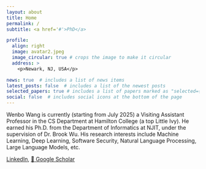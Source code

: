 ```yaml
---
layout: about
title: Home
permalink: /
subtitle: <a href='#'>PhD</a>

profile:
  align: right
  image: avatar2.jpeg
  image_circular: true # crops the image to make it circular
  address: >
    <p>Newark, NJ, USA</p>

news: true  # includes a list of news items
latest_posts: false  # includes a list of the newest posts
selected_papers: true # includes a list of papers marked as "selected={true}"
social: false  # includes social icons at the bottom of the page
---
```


Wenbo Wang is currently (starting from July 2025) a Visiting Assistant Professor in the CS Department at Hamilton College (a top Little Ivy). He earned his Ph.D. from the Department of Informatics at NJIT, under the supervision of Dr. Brook Wu. His research interests include Machine Learning, Deep Learning, Software Security, Natural Language Processing, Large Language Models, etc.

[<i class="fab fa-linkedin"></i> LinkedIn](https://www.linkedin.com/in/wenbo-wang-3461211a7/), [📖 Google Scholar](https://scholar.google.com/citations?user=sGzfUyAAAAAJ&hl=en&oi=ao)